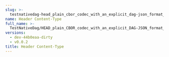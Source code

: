 ```yaml
---
slug: >-
  testnativedag-head_plain_cbor_codec_with_an_explicit_dag-json_format_returns_http_200-header_content-type
name: Header Content-Type
full_name: >-
  TestNativeDag/HEAD_plain_CBOR_codec_with_an_explicit_DAG-JSON_format_returns_HTTP_200/Header_Content-Type
versions:
  - dev-44b0eaa-dirty
  - v0.0.2
title: Header Content-Type
---
```


